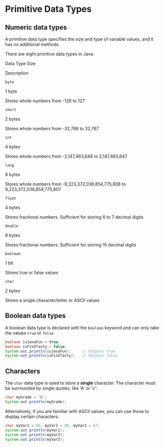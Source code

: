 # Primitive Data Types
Numeric data types
-----------------
A primitive data type specifies the size and type of variable values, and it has no additional methods.

There are eight primitive data types in Java:

Data Type 
Size

Description

`byte`

1 byte

Stores whole numbers from -128 to 127

`short`

2 bytes

Stores whole numbers from -32,768 to 32,767

`int`

4 bytes

Stores whole numbers from -2,147,483,648 to 2,147,483,647

`long`

8 bytes

Stores whole numbers from -9,223,372,036,854,775,808 to 9,223,372,036,854,775,807

`float`

4 bytes

Stores fractional numbers. Sufficient for storing 6 to 7 decimal digits

`double`

8 bytes

Stores fractional numbers. Sufficient for storing 15 decimal digits

`boolean`

1 bit

Stores true or false values

`char`

2 bytes

Stores a single character/letter or ASCII values





Boolean data types
--------------------------------------------
A boolean data type is declared with the `boolean` keyword and can only take the values `true` or `false`

```java
boolean isJavaFun = true;
boolean isFishTasty = false;
System.out.println(isJavaFun);     // Outputs true
System.out.println(isFishTasty);   // Outputs false
```




Characters 
-------------------------------------------
The `char` data type is used to store a **single** character. The character must be surrounded by single quotes, like 'A' or 'c':
```java
char myGrade = 'B';
System.out.println(myGrade);
```

Alternatively, if you are familiar with ASCII values, you can use those to display certain characters:
```java
char myVar1 = 65, myVar2 = 66, myVar3 = 67;
System.out.println(myVar1);
System.out.println(myVar2);
System.out.println(myVar3);
```






